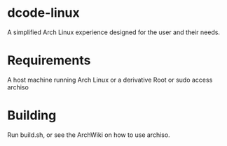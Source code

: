 # dcode-linux
A simplified Arch Linux experience designed for the user and their needs.


# Requirements
A host machine running Arch Linux or a derivative
Root or sudo access
archiso

# Building
Run build.sh, or see the ArchWiki on how to use archiso.
